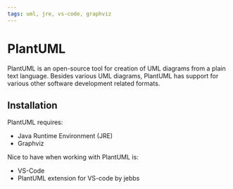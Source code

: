 ```yaml
---
tags: uml, jre, vs-code, graphviz
---
```

# PlantUML

PlantUML is an open-source tool for creation of UML diagrams from a plain text language. Besides various UML diagrams, PlantUML has support for various other software development related formats.

## Installation

PlantUML requires:

- Java Runtime Environment (JRE)
- Graphviz

Nice to have when working with PlantUML is:

- VS-Code
- PlantUML extension for VS-code by jebbs
